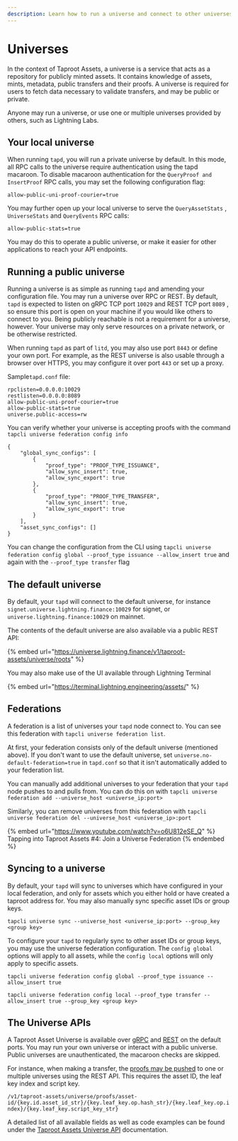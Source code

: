 ```yaml
---
description: Learn how to run a universe and connect to other universes.
---
```


# Universes

In the context of Taproot Assets, a universe is a service that acts as a repository for publicly minted assets. It contains knowledge of assets, mints, metadata, public transfers and their proofs. A universe is required for users to fetch data necessary to validate transfers, and may be public or private.

Anyone may run a universe, or use one or multiple universes provided by others, such as Lightning Labs.

## Your local universe <a href="#docs-internal-guid-a793947b-7fff-5e06-ddbf-f64bd25da85f" id="docs-internal-guid-a793947b-7fff-5e06-ddbf-f64bd25da85f"></a>

When running `tapd`, you will run a private universe by default. In this mode, all RPC calls to the universe require authentication using the tapd macaroon. To disable macaroon authentication for the `QueryProof and InsertProof` RPC calls, you may set the following configuration flag:

```
allow-public-uni-proof-courier=true
```

You may further open up your local universe to serve the `QueryAssetStats` , `UniverseStats` and `QueryEvents` RPC calls:

```
allow-public-stats=true
```

You may do this to operate a public universe, or make it easier for other applications to reach your API endpoints.

## Running a public universe <a href="#docs-internal-guid-a793947b-7fff-5e06-ddbf-f64bd25da85f" id="docs-internal-guid-a793947b-7fff-5e06-ddbf-f64bd25da85f"></a>

Running a universe is as simple as running `tapd` and amending your configuration file. You may run a universe over RPC or REST. By default, `tapd` is expected to listen on gRPC TCP port `10029` and REST TCP port `8089` , so ensure this port is open on your machine if you would like others to connect to you. Being publicly reachable is not a requirement for a universe, however. Your universe may only serve resources on a private network, or be otherwise restricted.

When running `tapd` as part of `litd`, you may also use port `8443` or define your own port. For example, as the REST universe is also usable through a browser over HTTPS, you may configure it over port `443` or set up a proxy.

Sample`tapd.conf` file:

`rpclisten=0.0.0.0:10029`\
`restlisten=0.0.0.0:8089`\
`allow-public-uni-proof-courier=true`\
`allow-public-stats=true`\
`universe.public-access=rw`

You can verify whether your universe is accepting proofs with the command `tapcli universe federation config info`

```
{
    "global_sync_configs": [
        {
            "proof_type": "PROOF_TYPE_ISSUANCE",
            "allow_sync_insert": true,
            "allow_sync_export": true
        },
        {
            "proof_type": "PROOF_TYPE_TRANSFER",
            "allow_sync_insert": true,
            "allow_sync_export": true
        }
    ],
    "asset_sync_configs": []
}
```

You can change the configuration from the CLI using `tapcli universe federation config global --proof_type issuance --allow_insert true` and again with the `--proof_type transfer` flag

## The default universe

By default, your `tapd` will connect to the default universe, for instance `signet.universe.lightning.finance:10029` for signet, or `universe.lightning.finance:10029` on mainnet.

The contents of the default universe are also available via a public REST API:

{% embed url="https://universe.lightning.finance/v1/taproot-assets/universe/roots" %}

You may also make use of the UI available through Lightning Terminal

{% embed url="https://terminal.lightning.engineering/assets/" %}

## Federations

A federation is a list of universes your `tapd` node connect to. You can see this federation with `tapcli universe federation list`.

At first, your federation consists only of the default universe (mentioned above). If you don't want to use the default universe, set `universe.no-default-federation=true` in `tapd.conf` so that it isn't automatically added to your federation list.

You can manually add additional universes to your federation that your `tapd` node pushes to and pulls from. You can do this on with `tapcli universe federation add --universe_host <universe_ip:port>`

Similarly, you can remove universes from this federation with `tapcli universe federation del --universe_host <universe_ip>:port`

{% embed url="https://www.youtube.com/watch?v=o6U812eSE_Q" %}
Tapping into Taproot Assets #4: Join a Universe Federation
{% endembed %}

## Syncing to a universe

By default, your `tapd` will sync to universes which have configured in your local federation, and only for assets which you either hold or have created a taproot address for. You may also manually sync specific asset IDs or group keys.

`tapcli universe sync --universe_host <universe_ip:port> --group_key <group key>`

To configure your `tapd` to regularly sync to other asset IDs or group keys, you may use the universe federation configuration. The `config global` options will apply to all assets, while the `config local` options will only apply to specific assets.

`tapcli universe federation config global --proof_type issuance --allow_insert true`

`tapcli universe federation config local --proof_type transfer --allow_insert true --group_key <group key>`

## The Universe APIs

A Taproot Asset Universe is available over [gRPC](https://lightning.engineering/api-docs/api/taproot-assets/#grpc) and [REST](https://lightning.engineering/api-docs/api/taproot-assets/#rest) on the default ports. You may run your own universe or interact with a public universe. Public universes are unauthenticated, the macaroon checks are skipped.

For instance, when making a transfer, the [proofs may be pushed](https://lightning.engineering/api-docs/api/taproot-assets/universe/insert-proof) to one or multiple universes using the REST API. This requires the asset ID, the leaf key index and script key.

`/v1/taproot-assets/universe/proofs/asset-id/{key.id.asset_id_str}/{key.leaf_key.op.hash_str}/{key.leaf_key.op.index}/{key.leaf_key.script_key_str}`

A detailed list of all available fields as well as code examples can be found under the [Taproot Assets Universe API](https://lightning.engineering/api-docs/category/universe-service) documentation.
